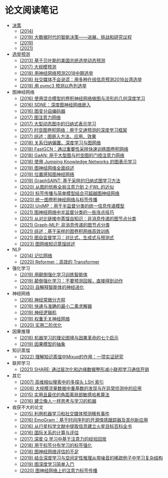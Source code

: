 # 论文阅读笔记

* [决策](decision-making.md)
  * [(2014) ](2014-complex-events-recognition-under-uncertainty-in-a-sensor-network/readme.md)
  * [(2019) 大数据时代的智能决策——进展、挑战和研究议程](2019-artificial-intelligence-for-decision-making-in-the-era-of-big-data-evolution-challenges-and-research-agenda/readme.md)
  * [(2019) ](2019-decision-making-under-uncertainty-in-energy-systems-state-of-the-art/readme.md)
  * [(2021) ](2021-game-theoretic-frameworks-for-epidemic-spreading-and-human-decision-making-a-review/readme.md)
* [选举预测](election.md)
  * [(2013) 基于贝叶斯的美国总统选举动态预测](2013-dynamic-bayesian-forecasting-of-presidential-elections-in-the-states/readme.md)
  <!-- * [(2014) 基于情感分析的巴基斯坦 2013 年选举预测与分析](2014-prediction-and-analysis-of-pakistan-election-2013-based-on-sentiment-analysis) -->
  <!-- * [(2015) 用于预测推特总统选举结果的蜂鸣器检测和情感分析](2015-buzzer-detection-and-sentiment-analysis-for-predicting-presidential-election-results-in-a-twitter-nation) -->
  <!-- * [(2015) 利用 Twitter 情绪预测巴基斯坦2013年选举和印度2014年选举](2015-using-twitter-sentiment-to-forecast-the-2013-pakistani-election-and-the-2014-indian-election) -->
  <!-- * [(2016) 用 Twitter 预测加拿大选举](2016-forecasting-canadian-elections-using-twitter) -->
  <!-- * [(2016) 在社会论坛上提高人群智慧选举预测的准确性](2016-boosting-election-prediction-accuracy-by-crowd-wisdom-on-social-forums) -->
  * [(2017) 大规模预测](2017-forecasting-at-scale/readme.md)
  <!-- * [(2017) 使用术语加权的推特数据分析预测2017年法国大选](2017-prediction-of-the-2017-french-election-based-on-twitter-data-analysis) -->
  <!-- * [(2017) 挖掘网络数据预测台湾市长选举](2017-web-mining-for-the-mayoral-election-prediction-in-taiwan) -->
  * [(2018) 用神经网络预测2018中期选举](2018-using-neural-networks-to-predict-the-2018-midterm-election/readme.md)
  * [(2018) 社交媒体不会说谎：用多种在线信息预测2016台湾选举](2018-social-media-would-not-lie-prediction-of-the-2016-taiwan-election-via-online-heterogeneous-data/readme.md)
  <!-- * [(2018) 使用传染病的隔室模型预测选举](2018-forecasting-elections-using-compartmental-models-of-infection) -->
  <!-- * [(2018) 基于 Twitter 情感分析的印度尼西亚总结选举预测与分析](2018-prediction-and-analysis-of-indonesia-presidential-election-from-twitter-using-sentiment-analysis) -->
  * [(2019) 用 pymc3 预测以色列选举](2019-forecasting-the-israeli-elections-using-pymc3/readme.md)
* 图神经网络
  * [(2016) 使用混合模型的卷积神经网络做图与流形的几何深度学习](2016-geometric-deep-learning-on-graphs-and-manifolds-using-mixture-model-cnns/readme.md)
  * [(2016) SDNE：深度图神经网络嵌入](2016-structural-deep-network-embedding/readme.md)
  * [(2016) 图变分自编码器](2016-variational-graph-auto-encoders/readme.md)
  * [(2017) 图注意力网络](2017-graph-attention-networks/readme.md)
  * [(2017) 大型动态图中的归纳式表示学习](2017-inductive-representation-learning-on-large-graphs/readme.md)
  * [(2017) 时空图卷积网络：用于交通预测的深度学习框架](2017-spatio-temporal-graph-convolutional-networks-a-deep-learning-framework-for-traffic-forecasting/readme.md)
  * [(2017) 综述：图嵌入方法、应用、效果](2017-graph-embedding-techniques-applications-and-performance-a-survey/readme.md)
  * [(2018) 关系归纳偏置、深度学习与图网络](2018-a-relational-inductive-biases-deep-learning-and-graph-networks/readme.md)
  * [(2018) FastGCN：通过重要性采样快速训练图卷积网络](2018-fastgcn-fast-learning-with-graph-convolutional-networks-via-importance-sampling/readme.md)
  * [(2018) GaAN: 用于大型图与时空图的门控注意力网络](2018-gaan-gated-attention-networks-for-learning-on-large-and-spatiotemporal-graphs/readme.md)
  * [(2018) 使用 Jumping Knowledge Networks 的图表示学习](2018-representation-learning-on-graphs-with-jumping-knowledge-networks/readme.md)
  * [(2019) 图神经网络全面综述](2019-a-comprehensive-survey-on-graph-neural-networks/readme.md)
  * [(2019) 位置感知图神经网络](2019-position-aware-graph-neural-networks/readme.md)
  * [(2019) GraphSAINT: 基于采样的归纳式图学习方法](2019-graphsaint-graph-sampling-based-inductive-learning-method/readme.md)
  * [(2020) 从图的低秩全局注意力到 2-FWL 的近似](2020-from-graph-low-rank-global-attention-to-2-fwl-approximation/readme.md)
  * [(2020) 标签传播与简单模型结合可超越图神经网络](2020-combining-label-propagation-and-simple-models-out-performs-graph-neural-networks/readme.md)
  * [(2020) 统一图卷积神经网络与标签传播](2020-unifying-graph-convolutional-neural-networks-and-label-propagation/readme.md)
  * [(2020) UniMP：用于半监督分类的统一信息传递模型](2020-masked-label-prediction-unified-message-passing-model-for-semi-supervised-classification/readme.md)
  * [(2021) 图神经网络中半监督分类的一些涨点技巧](2021-bag-of-tricks-of-semi-supervised-classification-with-graph-neural-networks/readme.md)
  * [(2021) 从对比链接中蒸馏自知识：非消息传递的图节点分类](2021-distilling-self-knowledge-from-contrastive-links-to-classify-graph-nodes-without-passing-messages/readme.md)
  * [(2021) Graph-MLP: 非消息传递的图节点分类](2021-graph-mlp-node-classification-without-message-passing-in-graph/readme.md)
  * [(2021) 综述：基于采样的图卷积网络高效训练](2021-sampling-methods-for-efficient-training-of-graph-convolutional-networks-a-survey/readme.md)
  * [(2021) 图自监督学习：对比式、生成式与预测式](2021-self-supervised-on-graphs-contrastive-generative-or-predictive/readme.md)
  * [(2023) 图网络知识蒸馏综述](2023-knowledge-distillation-on-graphs-a-survey/readme.md)
* NLP
  * [(2014) 记忆网络](2014-memory-networks/readme.md)
  * [(2020) Reformer：高效的 Transformer](2020-reformer-the-efficient-transformer/readme.md)
* 强化学习
  * [(2019) 用颠倒强化学习训练智能体](2019-training-agents-using-upside-down-reinforcement-learning/readme.md)
  * [(2019) 颠倒强化学习：不要预测回报，直接得到动作](2019-reinforcement-learning-upside-down-don-t-predict-rewards-just-map-them-to-actions/readme.md)
  * [(2020) 自解释智能体的神经进化](2020-neuroevolution-of-self-interpretable-agents/readme.md)
* 神经网络
  * [(2018) 神经常微分方程](2018-neural-ordinary-differential-equations/readme.md)
  * [(2019) 快速与准确的最小二乘求解器](2019-fast-and-accurate-least-mean-squares-solvers/readme.md)
  * [(2019) 神经逻辑机](2019-neural-logic-machines/readme.md)
  * [(2019) 权重无关神经网络](2019-weight-agnostic-neural-networks/readme.md)
  * [(2020) 实用二阶优化](2020-second-order-optimization-made-practical/readme.md)
* 因果推理
  * [(2018) 机器学习的理论困境与因果革命的七个启示](2018-theoretical-impediments-to-machine-learning-with-seven-sparks-from-the-causal-revolution/readme.md)
  * [(2019) 因果模型的抽象](2019-abstracting-causal-models/readme.md)
* 知识蒸馏
  * [(2022) 理解知识蒸馏中Mixup的作用：一项实证研究](2022-understanding-the-role-of-mixup-in-knowledge-distillation-an-empirical-study/readme.md)
* 联邦学习
  * [(2021) SHARE: 通过层次化和边缘数据整形减小联邦学习通信开销](2021-share-shaping-data-distribution-at-edge-for-communication-efficient-hierarchical-federated-learning/readme.md)
* 其它
  * [(2007) 高维相似搜索中的多探头 LSH 索引](2007-multi-probe-lsh-efficient-indexing-for-high-dimensional-similarity-search/readme.md)
  * [(2008) 大规模流量数据中重基数的发现与在异常侦测中的应用](2008-finding-cardinality-heavy-hitters-in-massive-traffic-data-and-its-application-to-anomaly-detection/readme.md)
  * [(2015) 实用且最优的角距离局部敏感哈希算法](2015-practical-and-optimal-lsh-for-angular-distance/readme.md)
  * [(2016) 建立像人一样思考与学习的机器](2016-building-machines-that-learn-and-think-like-people/readme.md)
* 收获不大的论文
  * [(2015) 利用机器学习和社交媒体预测稀有事件](2015-on-predictability-of-rare-events-leveraging-social-media-a-machine-learning-perspective/readme.md)
  * [(2016) EmoGram：基于时间序列的开源情感跟踪器及其创新应用](2016-emogram-an-open-source-time-sequence-based-emotion-tracker-and-its-innovative-applications/readme.md)
  * [(2016) 从行星科学文献中提取信息建立火星目标百科全书](2016-creating-a-mars-target-encyclopedia-by-extracting-information-from-the-planetary-science-literature/readme.md)
  * [(2016) 国际关系的计算与评估](2016-a-formal-calculus-for-international-relations-computation-and-evaluation/readme.md)
  * [(2017) 深度 Q 学习中基于注意力的经验回放](2017-attention-based-experience-replay-in-deep-q-learning/readme.md)
  * [(2018) 用于标签分布学习的标签强化](2018-label-enhancement-for-label-distribution-learning/readme.md)
  * [(2018) 图神经网络评估的不足](2018-pitfalls-of-graph-neural-network-evaluation/readme.md)
  * [(2019) 结合深度学习与空间定性推理从带噪音的稀疏例子中学习复杂结构](2019-combining-deep-learning-and-qualitative-spatial-reasoning-to-learn-complex-structures-from-sparse-examples-with-noise/readme.md)
  * [(2019) 图深度学习简单入门](2019-a-gentle-introduction-to-deep-learning-for-graphs/readme.md)
  * [(2020) 图神经网络上的注意力标签传播](2020-role-equivalence-attention-for-label-propagation-in-graph-neural-networks/readme.md)
